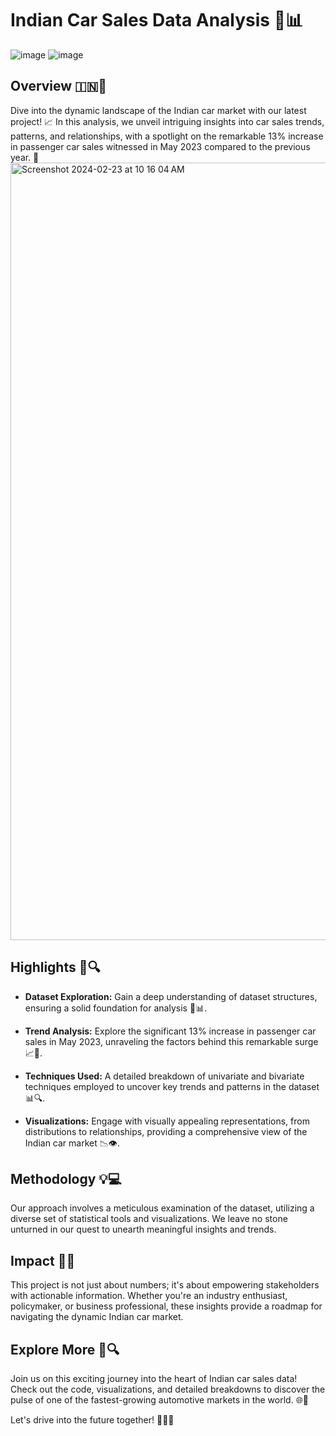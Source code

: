 # Indian Car Sales Data Analysis 🚗📊
![image](https://github.com/Adityaabhiram315/Indian-Car-Sales-Data-Analysis/assets/95640107/23faa00f-2a44-4205-9901-a66c74d53a08)
![image](https://github.com/Adityaabhiram315/Indian-Car-Sales-Data-Analysis/assets/95640107/bb63d5a2-5d7f-466c-8bb1-57d66ef33ea7)

## Overview 🇮🇳🚗
Dive into the dynamic landscape of the Indian car market with our latest project! 📈 In this analysis, we unveil intriguing insights into car sales trends, patterns, and relationships, with a spotlight on the remarkable 13% increase in passenger car sales witnessed in May 2023 compared to the previous year. 🌟
<img width="1244" alt="Screenshot 2024-02-23 at 10 16 04 AM" src="https://github.com/Adityaabhiram315/Indian-Car-Sales-Data-Analysis/assets/95640107/9af25ec7-04c3-4b94-ac3b-0aa5940545bb">

## Highlights 🚀🔍
- **Dataset Exploration:** Gain a deep understanding of dataset structures, ensuring a solid foundation for analysis 🧐📊.
  
- **Trend Analysis:** Explore the significant 13% increase in passenger car sales in May 2023, unraveling the factors behind this remarkable surge 📈📆.

- **Techniques Used:** A detailed breakdown of univariate and bivariate techniques employed to uncover key trends and patterns in the dataset 📊🔍.

- **Visualizations:** Engage with visually appealing representations, from distributions to relationships, providing a comprehensive view of the Indian car market 📉👁️.

## Methodology 💡💻
Our approach involves a meticulous examination of the dataset, utilizing a diverse set of statistical tools and visualizations. We leave no stone unturned in our quest to unearth meaningful insights and trends.

## Impact 💼✨
This project is not just about numbers; it's about empowering stakeholders with actionable information. Whether you're an industry enthusiast, policymaker, or business professional, these insights provide a roadmap for navigating the dynamic Indian car market.

## Explore More 🚗🔍
Join us on this exciting journey into the heart of Indian car sales data! Check out the code, visualizations, and detailed breakdowns to discover the pulse of one of the fastest-growing automotive markets in the world. 🌐🔗

Let's drive into the future together! 🚗🌟✨
